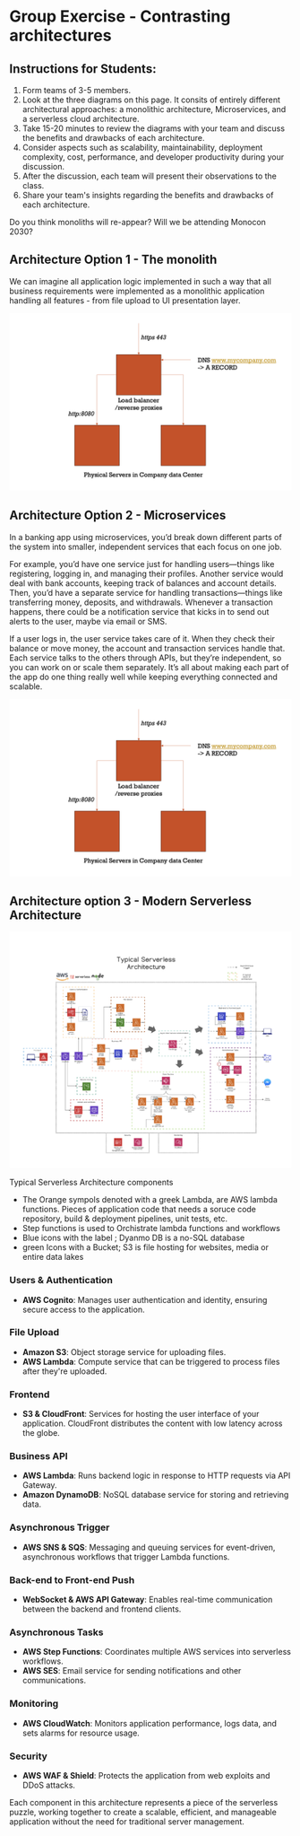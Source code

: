 # Group Exercise - Contrasting architectures 

## Instructions for Students:

1. Form teams of 3-5 members.
2. Look at the three diagrams on this page. It consits of  entirely different architectural approaches: a monolithic architecture, Microservices, and a serverless cloud architecture.
3. Take 15-20 minutes to review the diagrams with your team and discuss the benefits and drawbacks of each architecture.
4. Consider aspects such as scalability, maintainability, deployment complexity, cost, performance, and developer productivity during your discussion.
5. After the discussion, each team will present their observations to the class.
6. Share your team's insights regarding the benefits and drawbacks of each architecture.

Do you think monoliths will re-appear? Will we be attending Monocon 2030? 

## Architecture Option 1 - The monolith 

We can imagine all application logic implemented in such a way that all business requirements 
were implemented as a monolithic application handling all features - from file upload to UI presentation layer. 

![](img/monolithic.png)

## Architecture Option 2 - Microservices

In a banking app using microservices, you’d break down different parts of the system into smaller, independent services that each focus on one job.

For example, you’d have one service just for handling users—things like registering, logging in, and managing their profiles. Another service would deal with bank accounts, keeping track of balances and account details. Then, you’d have a separate service for handling transactions—things like transferring money, deposits, and withdrawals. Whenever a transaction happens, there could be a notification service that kicks in to send out alerts to the user, maybe via email or SMS.

If a user logs in, the user service takes care of it. When they check their balance or move money, the account and transaction services handle that. Each service talks to the others through APIs, but they’re independent, so you can work on or scale them separately. It’s all about making each part of the app do one thing really well while keeping everything connected and scalable.

![](img/monolithic.png)

## Architecture option 3 - Modern Serverless Architecture 

![](img/modern.png)

Typical Serverless Architecture  components

* The Orange sympols denoted with a greek Lambda, are AWS lambda functions. Pieces of application code that needs a soruce code repository, build & deployment pipelines, unit tests, etc. 
* Step functions is used to Orchistrate lambda functions and workflows
* Blue icons with the label ; Dyanmo DB is a no-SQL database 
* green Icons with a Bucket; S3 is file hosting for websites, media or entire data lakes 

### Users & Authentication
- **AWS Cognito**: Manages user authentication and identity, ensuring secure access to the application.

### File Upload
- **Amazon S3**: Object storage service for uploading files.
- **AWS Lambda**: Compute service that can be triggered to process files after they're uploaded.

### Frontend
- **S3 & CloudFront**: Services for hosting the user interface of your application. CloudFront distributes the content with low latency across the globe.

### Business API
- **AWS Lambda**: Runs backend logic in response to HTTP requests via API Gateway.
- **Amazon DynamoDB**: NoSQL database service for storing and retrieving data.

### Asynchronous Trigger
- **AWS SNS & SQS**: Messaging and queuing services for event-driven, asynchronous workflows that trigger Lambda functions.

### Back-end to Front-end Push
- **WebSocket & AWS API Gateway**: Enables real-time communication between the backend and frontend clients.

### Asynchronous Tasks
- **AWS Step Functions**: Coordinates multiple AWS services into serverless workflows.
- **AWS SES**: Email service for sending notifications and other communications.

### Monitoring
- **AWS CloudWatch**: Monitors application performance, logs data, and sets alarms for resource usage.

### Security
- **AWS WAF & Shield**: Protects the application from web exploits and DDoS attacks.

Each component in this architecture represents a piece of the serverless puzzle, working together to create a scalable, efficient, and manageable application without the need for traditional server management.
